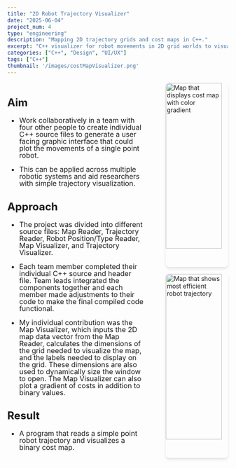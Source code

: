 ```yaml
---
title: "2D Robot Trajectory Visualizer"
date: "2025-06-04"
project_num: 4
type: "engineering"
description: "Mapping 2D trajectory grids and cost maps in C++."
excerpt: "C++ visualizer for robot movements in 2D grid worlds to visualize simple trajectories and their cost map."
categories: ["C++", "Design", "UI/UX"]
tags: ["C++"]
thumbnail: '/images/costMapVisualizer.png'
---
```

<div style="display: grid; grid-template-columns: 2fr 1fr; gap: 2rem; margin: 1rem 0;">
  <!-- Left Column - Text -->
  <div style="font-size: 1.0rem; line-height: 1.0;">
    <h2>Aim</h2>
     <ul>
      <li><p>Work collaboratively in a team with four other people to create individual C++ source files to generate a user facing graphic interface that could plot the movements of a single point robot.</p></li>
      <li><p>This can be applied across multiple robotic systems and aid researchers with simple trajectory visualization.</p></li>
      </ul>
    <h2>Approach</h2>
     <ul>
      <li><p>The project was divided into different source files: Map Reader, Trajectory Reader, Robot Position/Type Reader, Map Visualizer, and Trajectory Visualizer.</p></li>
      <li><p>Each team member completed their individual C++ source and header file. Team leads integrated the components together and each member made adjustments to their code to make the final compiled code functional.</p></li>
      <li><p>My individual contribution was the Map Visualizer, which inputs the 2D map data vector from the Map Reader, calculates the dimensions of the grid needed to visualize the map, and the labels needed to display on the grid. These dimensions are also used to dynamically size the window to open. The Map Visualizer can also plot a gradient of costs in addition to binary values.</p></li>
     </ul>
    <h2>Result</h2>
     <ul>
      <li><p>A program that reads a simple point robot trajectory and visualizes a binary cost map.</p></li>
     </ul>
  </div>

  <!-- Right Column - Images -->
  <div style="display: flex; flex-direction: column; align-items: flex-end; gap: 1rem;">
    <img src="/images/trajectoryVisualizerGradient.png" alt="Map that displays cost map with color gradient" style="width: 90%; border-radius: 8px; box-shadow: 0 4px 6px rgba(0, 0, 0, 0.1);" />
    <img src="/images/roboViz.png" alt="Map that shows most efficient robot trajectory" style="width: 90%; border-radius: 8px; box-shadow: 0 4px 6px rgba(0, 0, 0, 0.1);" />
  </div>
</div>